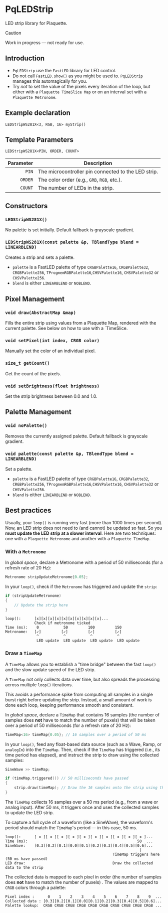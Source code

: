 # PqLEDStrip
LED strip library for Plaquette.

> [!CAUTION]
> Work in progress — not ready for use.

## Introduction

- `PqLEDStrip` use the `FastLED` library for LED control.
- Do not call `FastLED.show()` as you might be used to. `PqLEDStrip` manages this automagically for you.
- Try *not* to set the value of the pixels every iteration of the loop, but either with a `Plaquette TimeSlice Map` or on an interval set with a `Plaquette Metronome`. 

## Example declaration

`LEDStripWS281X<3, RGB, 16> myStrip()`

## Template Parameters

`LEDStripWS281X<PIN, ORDER, COUNT>`

| Parameter | Description |
|-:|-|
| `PIN`     | The microcontroller pin connected to the LED strip. |
| `ORDER`   | The color order (e.g., `GRB`, `RGB`, etc.). |
| `COUNT`   | The number of LEDs in the strip. |

## Constructors

### `LEDStripWS281X()`
No palette is set initially. Default fallback is grayscale gradient.

### `LEDStripWS281X(const palette &p, TBlendType blend = LINEARBLEND)`
Creates a strip and sets a palette.

- `palette` is a FastLED palette of type `CRGBPalette16`, `CRGBPalette32`, `CRGBPalette256`, `TProgmemRGBPalette16`,`CHSVPalette16`, `CHSVPalette32` or `CHSVPalette256`.
- `blend` is either `LINEARBLEND` or `NOBLEND`.

## Pixel  Management

### `void draw(AbstractMap &map)`
Fills the entire strip using values from a Plaquette Map, rendered with the current palette. See below on how to use with a `TimeSlice.

### `void setPixel(int index, CRGB color)`
Manually set the color of an individual pixel.

### `size_t getCount()`
Get the count of the pixels.

### `void setBrightness(float brightness)`
Set the strip brightness between 0.0 and 1.0.

## Palette Management

### `void noPalette()`
Removes the currently assigned palette. Default fallback is grayscale gradient.

### `void palette(const palette &p, TBlendType blend = LINEARBLEND)`
Set a palette.
- `palette` is a FastLED palette of type `CRGBPalette16`, `CRGBPalette32`, `CRGBPalette256`, `TProgmemRGBPalette16`,`CHSVPalette16`, `CHSVPalette32` or `CHSVPalette256`.
- `blend` is either `LINEARBLEND` or `NOBLEND`.

## Best practices
Usually, your `loop()` is running very fast (more than 1000 times per second). Now, an LED strip does not need to (and cannot) be updated so fast. So you **must update the LED strip at a slower interval**. Here are two techniques: one with a `Plaquette Metronome` and another with a `Plaquette TimeMap`.

### With a `Metronome`

In *global space*, declare a Metronome with a period of 50 milliseconds (for a refresh rate of 20 Hz):
```cpp
Metronome stripUpdateMetronome{0.05};
```

In your `loop()`, check if the `Metronome` has triggered and update the `strip`:
```cpp
if (stripUpdateMetronome)
{
    // Update the strip here
}
```

```text
loop():      [x][x][x][x][x][x][x][x][x][x]...
             Check if metronome ticked
Time (ms):    0           50         100         150
Metronome:   [✓]         [✓]         [✓]         [✓]
              ^           ^           ^           ^
              LED update  LED update  LED update  LED update
```

### Draw a `TimeMap`

A `TimeMap` allows you to establish a "time bridge" between the fast `loop()` and the slow update speed of the LED strip.

A `TimeMap` not only collects data over time, but also spreads the processing across multiple `loop()` iterations.

This avoids a performance spike from computing all samples in a single burst right before updating the strip. Instead, a small amount of work is done each loop, keeping performance smooth and consistent.

In *global space*, declare a `TimeMap` that contains 16 samples (the number of samples does **not** have to match the number of puxels) that will be taken over a period of 50 milliseconds (for a refresh rate of 20 Hz):
```cpp
TimeMap<16> timeMap{0.05}; // 16 samples over a period of 50 ms
```

In your `loop()`, feed any float-based data source (such as a Wave, Ramp, or `analogIn`) into the `TimeMap`. Then, check if the `TimeMap` has triggered (i.e., its time period has elapsed), and instruct the strip to draw using the collected samples:
```cpp
SineWave >> timeMap;

if (timeMap.triggered()) // 50 milliseconds have passed
{
    strip.draw(timeMap); // Draw the 16 samples onto the strip using the current palette
}
```

The `TimeMap` collects 16 samples over a 50 ms period (e.g., from a wave or analog input). After 50 ms, it triggers once and uses the collected samples to update the LED strip.

To capture a full cycle of a waveform (like a SineWave), the waveform's period should match the `TimeMap`'s period — in this case, 50 ms.

```text
loop():      [ x ][ x ][ x ][ x ][ x ][ x ][ x ][ x ][ x ][ x ]...
Time (ms):                                                 50  ...
SineWave:    [0.3][0.2][0.1][0.0][0.1][0.2][0.3][0.4][0.5][0.6]...   
                                                            |
                                                TimeMap triggers here (50 ms have passed)
LED draw:                                       Draw the collected data to the strip 
```

The collected data is mapped to each pixel in order (the number of samples does **not** have to match the number of puxels) . The values are mapped to `CRGB` colors through a palette:
```text
Pixel index :      0    1    2    3    4    5    6    7    8    9  ...
Collected data : [0.3][0.2][0.1][0.0][0.1][0.2][0.3][0.4][0.5][0.6]...
Palette lookup:  CRGB CRGB CRGB CRGB CRGB CRGB CRGB CRGB CRGB CRGB ...
```

